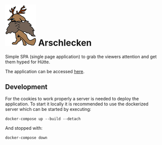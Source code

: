 # <img src="img/von-hinten.png" width="100"/> Arschlecken

Simple SPA (single page application) to grab the viewers attention and get them hyped for Hütte.

The application can be accessed [here](https://wolpertingers.github.io/arschlecken/).

## Development

For the cookies to work properly a server is needed to deploy the application. To start it locally it is recommended to use the dockerized server which can be started by executing:

```
docker-compose up --build --detach
```

And stopped with:

```
docker-compose down
```